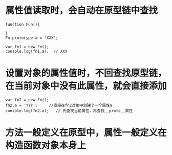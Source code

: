 # 属性值读取时，会自动在原型链中查找
```
function Fun(){

}
Fn.prototype.a = 'XXX';

var fn1 = new Fn();
console.log(fn1.a);  // XXX
```
# 设置对象的属性值时，不回查找原型链，在当前对象中没有此属性，就会直接添加
```
var fn2 = new Fn();
fn2.a = 'YYY';     //直接在fn2对象中创建了一个属性a
console.log(fn2.a);   // 先查找当前属性，再查找__proto__属性
```

# 方法一般定义在原型中，属性一般定义在构造函数对象本身上

